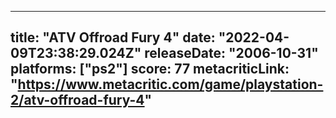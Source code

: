 
---
title: "ATV Offroad Fury 4"
date: "2022-04-09T23:38:29.024Z"
releaseDate: "2006-10-31"
platforms: ["ps2"]
score: 77
metacriticLink: "https://www.metacritic.com/game/playstation-2/atv-offroad-fury-4"
---
